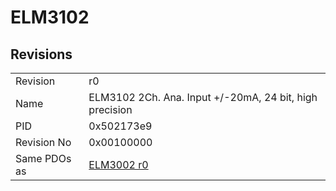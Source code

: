 # ELM3102

## Revisions
<table>
<tr>
<td>Revision</td>
<td>r0</td>
</tr>
<tr>
<td>Name</td>
<td>ELM3102 2Ch. Ana. Input +/-20mA, 24 bit, high precision</td>
</tr>
<tr>
<td>PID</td>
<td>0x502173e9</td>
</tr>
<tr>
<td>Revision No</td>
<td>0x00100000</td>
</tr>
<tr>
<td>Same PDOs as</td>
<td><a href="ELM3002.md">ELM3002 r0</a></td>
</tr>
</table>
